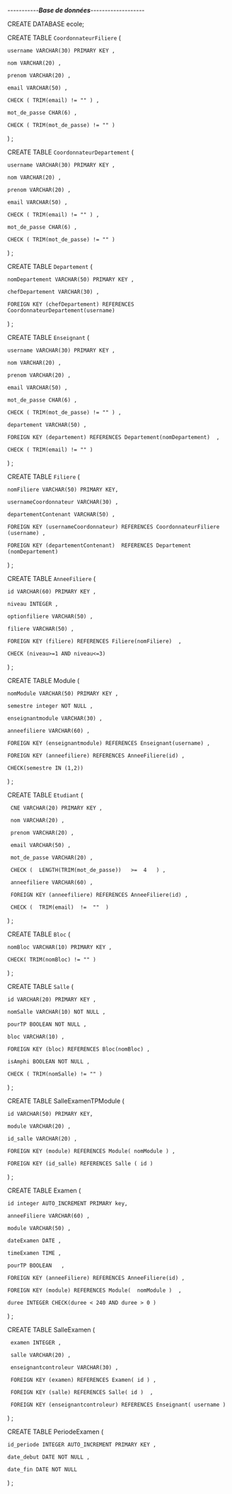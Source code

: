 -----------*****Base de données*****-------------------
 
CREATE DATABASE ecole;

CREATE TABLE `CoordonnateurFiliere` (

    username VARCHAR(30) PRIMARY KEY ,
    
    nom VARCHAR(20) ,
    
    prenom VARCHAR(20) ,
    
    email VARCHAR(50) ,
    
    CHECK ( TRIM(email) != "" ) ,
    
    mot_de_passe CHAR(6) ,
    
    CHECK ( TRIM(mot_de_passe) != "" )
    
) ;


CREATE TABLE `CoordonnateurDepartement` (

    username VARCHAR(30) PRIMARY KEY ,
    
    nom VARCHAR(20) ,
    
    prenom VARCHAR(20) ,
    
    email VARCHAR(50) ,
    
    CHECK ( TRIM(email) != "" ) ,
    
    mot_de_passe CHAR(6) ,
    
    CHECK ( TRIM(mot_de_passe) != "" ) 
    
) ;


CREATE TABLE `Departement` (

    nomDepartement VARCHAR(50) PRIMARY KEY ,
    
    chefDepartement VARCHAR(30) ,
    
    FOREIGN KEY (chefDepartement) REFERENCES CoordonnateurDepartement(username) 
    
) ;


CREATE TABLE `Enseignant` (

    username VARCHAR(30) PRIMARY KEY ,
    
    nom VARCHAR(20) ,
    
    prenom VARCHAR(20) ,
    
    email VARCHAR(50) ,
    
    mot_de_passe CHAR(6) ,
    
    CHECK ( TRIM(mot_de_passe) != "" ) ,
    
    departement VARCHAR(50) ,
    
    FOREIGN KEY (departement) REFERENCES Departement(nomDepartement)  ,
    
    CHECK ( TRIM(email) != "" )
    
) ;


CREATE TABLE `Filiere` (

    nomFiliere VARCHAR(50) PRIMARY KEY,
    
    usernameCoordonnateur VARCHAR(30) ,
    
    departementContenant VARCHAR(50) ,
    
    FOREIGN KEY (usernameCoordonnateur) REFERENCES CoordonnateurFiliere (username) ,
    
    FOREIGN KEY (departementContenant)  REFERENCES Departement (nomDepartement)  
    
) ;


CREATE TABLE `AnneeFiliere` (

    id VARCHAR(60) PRIMARY KEY ,
    
    niveau INTEGER ,
    
    optionfiliere VARCHAR(50) ,
    
    filiere VARCHAR(50) , 
    
    FOREIGN KEY (filiere) REFERENCES Filiere(nomFiliere)  ,
    
    CHECK (niveau>=1 AND niveau<=3)
    
) ;


CREATE TABLE Module (

    nomModule VARCHAR(50) PRIMARY KEY ,
    
    semestre integer NOT NULL ,
    
    enseignantmodule VARCHAR(30) ,
    
    anneefiliere VARCHAR(60) ,
    
    FOREIGN KEY (enseignantmodule) REFERENCES Enseignant(username) ,
    
    FOREIGN KEY (anneefiliere) REFERENCES AnneeFiliere(id) ,
    
    CHECK(semestre IN (1,2)) 
    
) ;


CREATE TABLE `Etudiant` (

     CNE VARCHAR(20) PRIMARY KEY ,
    
     nom VARCHAR(20) ,
    
     prenom VARCHAR(20) ,
    
     email VARCHAR(50) ,
    
     mot_de_passe VARCHAR(20) ,
    
     CHECK (  LENGTH(TRIM(mot_de_passe))   >=  4   ) ,
    
     anneefiliere VARCHAR(60) ,
    
     FOREIGN KEY (anneefiliere) REFERENCES AnneeFiliere(id) ,
    
     CHECK (  TRIM(email)  !=  ""  )
    
) ;


CREATE TABLE `Bloc` (

    nomBloc VARCHAR(10) PRIMARY KEY ,
    
    CHECK( TRIM(nomBloc) != "" )
    
) ;


CREATE TABLE `Salle` (

    id VARCHAR(20) PRIMARY KEY ,
    
    nomSalle VARCHAR(10) NOT NULL ,
    
    pourTP BOOLEAN NOT NULL ,
    
    bloc VARCHAR(10) ,
    
    FOREIGN KEY (bloc) REFERENCES Bloc(nomBloc) ,
    
    isAmphi BOOLEAN NOT NULL ,
    
    CHECK ( TRIM(nomSalle) != "" )
    
) ;


CREATE TABLE SalleExamenTPModule (

    id VARCHAR(50) PRIMARY KEY,
    
    module VARCHAR(20) ,
    
    id_salle VARCHAR(20) ,
    
    FOREIGN KEY (module) REFERENCES Module( nomModule ) ,
    
    FOREIGN KEY (id_salle) REFERENCES Salle ( id ) 
    
) ;


CREATE TABLE Examen (

    id integer AUTO_INCREMENT PRIMARY key,
    
    anneeFiliere VARCHAR(60) ,
    
    module VARCHAR(50) ,
    
    dateExamen DATE ,
    
    timeExamen TIME , 
    
    pourTP BOOLEAN   ,
    
    FOREIGN KEY (anneeFiliere) REFERENCES AnneeFiliere(id) ,
    
    FOREIGN KEY (module) REFERENCES Module(  nomModule )  ,
    
    duree INTEGER CHECK(duree < 240 AND duree > 0 ) 
    
) ;


 CREATE TABLE SalleExamen (

     examen INTEGER , 
   
     salle VARCHAR(20) ,
   
     enseignantcontroleur VARCHAR(30) ,
   
     FOREIGN KEY (examen) REFERENCES Examen( id ) ,
   
     FOREIGN KEY (salle) REFERENCES Salle( id )  ,
   
     FOREIGN KEY (enseignantcontroleur) REFERENCES Enseignant( username ) 
   
) ;      



CREATE TABLE PeriodeExamen (

    id_periode INTEGER AUTO_INCREMENT PRIMARY KEY ,
    
    date_debut DATE NOT NULL ,
    
    date_fin DATE NOT NULL 
    
) ;
